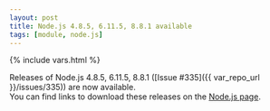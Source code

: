 ```yaml
---
layout: post
title: Node.js 4.8.5, 6.11.5, 8.8.1 available
tags: [module, node.js]
---
```

{% include vars.html %}

Releases of Node.js 4.8.5, 6.11.5, 8.8.1 ([Issue #335]({{ var_repo_url }}/issues/335)) are now available.<br />
You can find links to download these releases on the [Node.js page](/modules/nodejs).